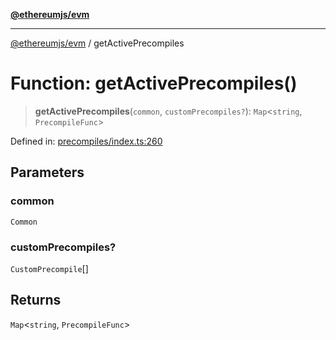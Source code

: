 [**@ethereumjs/evm**](../README.md)

***

[@ethereumjs/evm](../README.md) / getActivePrecompiles

# Function: getActivePrecompiles()

> **getActivePrecompiles**(`common`, `customPrecompiles?`): `Map`\<`string`, `PrecompileFunc`\>

Defined in: [precompiles/index.ts:260](https://github.com/ethereumjs/ethereumjs-monorepo/blob/master/packages/evm/src/precompiles/index.ts#L260)

## Parameters

### common

`Common`

### customPrecompiles?

`CustomPrecompile`[]

## Returns

`Map`\<`string`, `PrecompileFunc`\>
